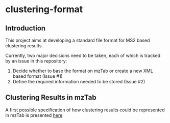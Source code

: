 # clustering-format

## Introduction

This project aims at developing a standard file format for MS2 based clustering results.

Currently, two major decisions need to be taken, each of which is tracked by an issue in this repository:

1. Decide whether to base the format on mzTab or create a new XML based format (Issue #1)
2. Define the required information needed to be stored (Issue #2)

## Clustering Results in mzTab

A first possible specification of how clustering results could be represented in mzTab is presented [here](https://github.com/jgriss/clustering-format/blob/master/clustering_extension_mzTab.docx?raw=true).


